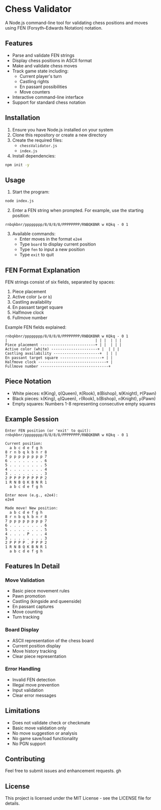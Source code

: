 # Chess Validator

A Node.js command-line tool for validating chess positions and moves using FEN (Forsyth–Edwards Notation) notation.

## Features

- Parse and validate FEN strings
- Display chess positions in ASCII format
- Make and validate chess moves
- Track game state including:
  - Current player's turn
  - Castling rights
  - En passant possibilities
  - Move counters
- Interactive command-line interface
- Support for standard chess notation

## Installation

1. Ensure you have Node.js installed on your system
2. Clone this repository or create a new directory
3. Create the required files:
   - `chessValidator.js`
   - `index.js`
4. Install dependencies:
```bash
npm init -y
```

## Usage

1. Start the program:
```bash
node index.js
```

2. Enter a FEN string when prompted. For example, use the starting position:
```
rnbqkbnr/pppppppp/8/8/8/8/PPPPPPPP/RNBQKBNR w KQkq - 0 1
```

3. Available commands:
   - Enter moves in the format `e2e4`
   - Type `board` to display current position
   - Type `fen` to input a new position
   - Type `exit` to quit

## FEN Format Explanation

FEN strings consist of six fields, separated by spaces:
1. Piece placement
2. Active color (`w` or `b`)
3. Castling availability
4. En passant target square
5. Halfmove clock
6. Fullmove number

Example FEN fields explained:
```
rnbqkbnr/pppppppp/8/8/8/8/PPPPPPPP/RNBQKBNR w KQkq - 0 1
|                                        | | |  | | |
Piece placement -------------------------+ | |  | | |
Active color (white) ---------------------+ |  | | |
Castling availability ---------------------+  | | |
En passant target square -------------------+ | |
Halfmove clock -------------------------------+ |
Fullmove number -------------------------------+
```

## Piece Notation

- White pieces: `K`(King), `Q`(Queen), `R`(Rook), `B`(Bishop), `N`(Knight), `P`(Pawn)
- Black pieces: `k`(King), `q`(Queen), `r`(Rook), `b`(Bishop), `n`(Knight), `p`(Pawn)
- Empty squares: Numbers 1-8 representing consecutive empty squares

## Example Session

```
Enter FEN position (or 'exit' to quit):
rnbqkbnr/pppppppp/8/8/8/8/PPPPPPPP/RNBQKBNR w KQkq - 0 1

Current position:
  a b c d e f g h
8 r n b q k b n r 8
7 p p p p p p p p 7
6 . . . . . . . . 6
5 . . . . . . . . 5
4 . . . . . . . . 4
3 . . . . . . . . 3
2 P P P P P P P P 2
1 R N B Q K B N R 1
  a b c d e f g h

Enter move (e.g., e2e4):
e2e4

Made move! New position:
  a b c d e f g h
8 r n b q k b n r 8
7 p p p p p p p p 7
6 . . . . . . . . 6
5 . . . . . . . . 5
4 . . . . P . . . 4
3 . . . . . . . . 3
2 P P P P . P P P 2
1 R N B Q K B N R 1
  a b c d e f g h
```

## Features In Detail

### Move Validation
- Basic piece movement rules
- Pawn promotion
- Castling (kingside and queenside)
- En passant captures
- Move counting
- Turn tracking

### Board Display
- ASCII representation of the chess board
- Current position display
- Move history tracking
- Clear piece representation

### Error Handling
- Invalid FEN detection
- Illegal move prevention
- Input validation
- Clear error messages

## Limitations

- Does not validate check or checkmate
- Basic move validation only
- No move suggestion or analysis
- No game save/load functionality
- No PGN support

## Contributing

Feel free to submit issues and enhancement requests.
gh 

## License

This project is licensed under the MIT License - see the LICENSE file for details.